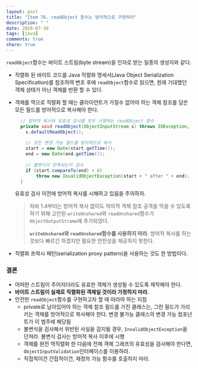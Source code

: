 ```yaml
---
layout: post
title: "Item 76. readObject 함수는 방어적으로 구현하라"
description: " "
date: 2020-07-30
tags: [java]
comments: true
share: true
---
```



```readObject```함수는 바이트 스트림(byte stream)을 인자로 받는 일종의 생성자와 같다.


- 직렬화 된 바이트 코드를 Java 직렬화 명세서(Java Object Serialization Specification)를 참조하여 변조 후에 ```readObject```함수로 
  읽으면, 원래 기대했던 객체 상태가 아닌 객체를 반환 할 수 있다. 
- 객체를 역으로 직렬화 할 때는 클라이언트가 가질수 없어야 하는 객체 참조를 담은 모든 필드를 방어적으로 복사해야 한다.
  ```java
    // 방어적 복사와 유효성 검사를 모두 시행하는 readObject 함수
    private void readObject(ObjectInputStream s) throws IOException, ClassNotFoundException {
      s.defaultReadObject();
    
      // 모든 변경 가능 필드를 방어적으로 복사 
      start = new Date(start.getTime());
      end = new Date(end.getTime());
    
      // 불변식이 만족되는지 검사
      if (start.compareTo(end) > 0)
          throw new InvalidObjectException(start + " after " + end);
    }
  ```
  유효성 검사 이전에 방어적 복사를 시해하고 있음을 주의하자.
  
  > 자바 1.4부터는 방어적 복사 없이도 악의적 객체 참조 공격을 막을 수 있도록 하기 위해 고안된 ```writeUnshared```와 ```readUnshared```함수가
  > ```ObjectOutputStrame```에 추가되었다.
  >
  > __```writeUnshared```와 ```readUnshared```함수를 사용하지 마라.__ 방어적 복사를 하는 것보다 빠르긴 하겠지만 필요한 안전성을 제공하지 못한다.
- 직렬화 프락시 패턴(serialization proxy pattern)을 사용하는 것도 한 방법이다.

### 결론
- 어떠한 스트림이 주어지더라도 유효한 객체가 생성될 수 있도록 제작해야 한다.
- __바이트 스트림이 실제로 직렬화된 객체일 것이라 가정하지 마라.__
- 안전한 ```readObject```함수를 구현하고자 할 때 따라야 하는 지침
  - private로 남아있어야 하는 객체 참조 필드를 가진 클래스는, 그런 필드가 가리키는 객체를 방어적으로 복사해야 한다.
    변경 불가능 클래스의 변경 가능 컴포넌트가 이 범주에 해당됨
  - 불변식을 검사해서 위반된 사실을 감지될 경우, ```InvalidObjectException```을 던져라. 불변식 검사는 방어적 복사 이후에 시행
  - 객체를 완전 역직렬화 한 다음에 전체 객체 그래프의 유효성을 검사해야 한다면, ```ObjectInputValidation```인터페이스를 이용하라.
  - 직접적이건 간접적이건, 재정의 가능 함수를 호출하지 마라.